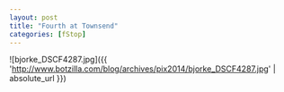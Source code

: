 ```yaml
---
layout: post
title: "Fourth at Townsend"
categories: [fStop]
---
```



![bjorke_DSCF4287.jpg]({{ 'http://www.botzilla.com/blog/archives/pix2014/bjorke_DSCF4287.jpg' | absolute_url }})


